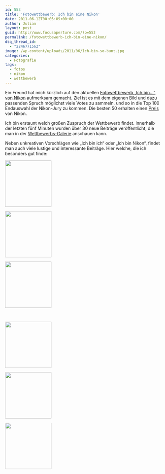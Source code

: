 ```yaml
---
id: 553
title: 'Fotowettbewerb: Ich bin eine Nikon'
date: 2011-06-12T00:05:09+00:00
author: Julian
layout: post
guid: http://www.focusaperture.com/?p=553
permalink: /fotowettbewerb-ich-bin-eine-nikon/
dsq_thread_id:
  - "2246771562"
image: /wp-content/uploads/2011/06/Ich-bin-so-bunt.jpg
categories:
  - Fotografie
tags:
  - fotos
  - nikon
  - wettbewerb
---
```

Ein Freund hat mich kürzlich auf den aktuellen <a href="http://www.ichbin.nikonwelt.at/fotowettbewerb" target="_blank">Fotowettbewerb &#8222;Ich bin&#8230;&#8220; von Nikon</a> aufmerksam gemacht. Ziel ist es mit dem eigenen Bild und dazu passenden Spruch möglichst viele Votes zu sammeln, und so in die Top 100 Endauswahl der Nikon-Jury zu kommen. Die besten 50 erhalten einen <a href="http://www.ichbin.nikonwelt.at/gewinne-tolle-nikon-preise" target="_blank">Preis</a> von Nikon.

Ich bin erstaunt welch großen Zuspruch der Wettbewerb findet. Innerhalb der letzten fünf Minuten wurden über 30 neue Beiträge veröffentlicht, die man in der <a href="http://www.ichbin.nikonwelt.at/galerie/letzte-beitraege" target="_blank">Wettbewerbs-Galerie</a> anschauen kann. 

Neben unkreativen Vorschlägen wie &#8222;Ich bin ich&#8220; oder &#8222;Ich bin Nikon&#8220;, findet man auch viele lustige und interessante Beiträge. Hier welche, die ich besonders gut finde:

<div class='gallery'>
  <dl class='gallery-item'>
    <dt class='gallery-icon portrait'>
      <a href='https://i1.wp.com/focusaperture.com/wp-content/uploads/2011/06/Auf-der-Straße.jpg'><img width="150" height="150" src="https://i1.wp.com/focusaperture.com/wp-content/uploads/2011/06/Auf-der-Straße.jpg?resize=150%2C150" class="attachment-thumbnail size-thumbnail" alt="" srcset="https://i1.wp.com/focusaperture.com/wp-content/uploads/2011/06/Auf-der-Straße.jpg?resize=150%2C150 150w, https://i1.wp.com/focusaperture.com/wp-content/uploads/2011/06/Auf-der-Straße.jpg?zoom=2&resize=150%2C150 300w" sizes="(max-width: 150px) 100vw, 150px" data-recalc-dims="1" /></a>
    </dt>
  </dl>
  
  <dl class='gallery-item'>
    <dt class='gallery-icon landscape'>
      <a href='https://i1.wp.com/focusaperture.com/wp-content/uploads/2011/06/Der-meist-fotografierte.jpg'><img width="150" height="150" src="https://i1.wp.com/focusaperture.com/wp-content/uploads/2011/06/Der-meist-fotografierte.jpg?resize=150%2C150" class="attachment-thumbnail size-thumbnail" alt="" srcset="https://i1.wp.com/focusaperture.com/wp-content/uploads/2011/06/Der-meist-fotografierte.jpg?resize=150%2C150 150w, https://i1.wp.com/focusaperture.com/wp-content/uploads/2011/06/Der-meist-fotografierte.jpg?zoom=2&resize=150%2C150 300w, https://i1.wp.com/focusaperture.com/wp-content/uploads/2011/06/Der-meist-fotografierte.jpg?zoom=3&resize=150%2C150 450w" sizes="(max-width: 150px) 100vw, 150px" data-recalc-dims="1" /></a>
    </dt>
  </dl>
  
  <dl class='gallery-item'>
    <dt class='gallery-icon landscape'>
      <a href='https://i2.wp.com/focusaperture.com/wp-content/uploads/2011/06/Falsch-abgebogen.jpg'><img width="150" height="150" src="https://i2.wp.com/focusaperture.com/wp-content/uploads/2011/06/Falsch-abgebogen.jpg?resize=150%2C150" class="attachment-thumbnail size-thumbnail" alt="" srcset="https://i2.wp.com/focusaperture.com/wp-content/uploads/2011/06/Falsch-abgebogen.jpg?resize=150%2C150 150w, https://i2.wp.com/focusaperture.com/wp-content/uploads/2011/06/Falsch-abgebogen.jpg?zoom=2&resize=150%2C150 300w, https://i2.wp.com/focusaperture.com/wp-content/uploads/2011/06/Falsch-abgebogen.jpg?zoom=3&resize=150%2C150 450w" sizes="(max-width: 150px) 100vw, 150px" data-recalc-dims="1" /></a>
    </dt>
  </dl>
  
  <br style="clear: both" />
  
  <dl class='gallery-item'>
    <dt class='gallery-icon portrait'>
      <a href='https://i0.wp.com/focusaperture.com/wp-content/uploads/2011/06/Fotograf.jpg'><img width="150" height="150" src="https://i0.wp.com/focusaperture.com/wp-content/uploads/2011/06/Fotograf.jpg?resize=150%2C150" class="attachment-thumbnail size-thumbnail" alt="" srcset="https://i0.wp.com/focusaperture.com/wp-content/uploads/2011/06/Fotograf.jpg?resize=150%2C150 150w, https://i0.wp.com/focusaperture.com/wp-content/uploads/2011/06/Fotograf.jpg?zoom=2&resize=150%2C150 300w" sizes="(max-width: 150px) 100vw, 150px" data-recalc-dims="1" /></a>
    </dt>
  </dl>
  
  <dl class='gallery-item'>
    <dt class='gallery-icon landscape'>
      <a href='https://i1.wp.com/focusaperture.com/wp-content/uploads/2011/06/Kreativ.jpg'><img width="150" height="150" src="https://i1.wp.com/focusaperture.com/wp-content/uploads/2011/06/Kreativ.jpg?resize=150%2C150" class="attachment-thumbnail size-thumbnail" alt="" srcset="https://i1.wp.com/focusaperture.com/wp-content/uploads/2011/06/Kreativ.jpg?resize=150%2C150 150w, https://i1.wp.com/focusaperture.com/wp-content/uploads/2011/06/Kreativ.jpg?zoom=2&resize=150%2C150 300w, https://i1.wp.com/focusaperture.com/wp-content/uploads/2011/06/Kreativ.jpg?zoom=3&resize=150%2C150 450w" sizes="(max-width: 150px) 100vw, 150px" data-recalc-dims="1" /></a>
    </dt>
  </dl>
  
  <dl class='gallery-item'>
    <dt class='gallery-icon portrait'>
      <a href='https://i0.wp.com/focusaperture.com/wp-content/uploads/2011/06/Am-platzen.jpg'><img width="150" height="150" src="https://i0.wp.com/focusaperture.com/wp-content/uploads/2011/06/Am-platzen.jpg?resize=150%2C150" class="attachment-thumbnail size-thumbnail" alt="" srcset="https://i0.wp.com/focusaperture.com/wp-content/uploads/2011/06/Am-platzen.jpg?resize=150%2C150 150w, https://i0.wp.com/focusaperture.com/wp-content/uploads/2011/06/Am-platzen.jpg?zoom=2&resize=150%2C150 300w" sizes="(max-width: 150px) 100vw, 150px" data-recalc-dims="1" /></a>
    </dt>
  </dl>
  
  <br style="clear: both" />
</div>